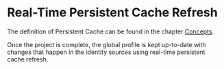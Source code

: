 # Real-Time Persistent Cache Refresh

The definition of Persistent Cache can be found in the chapter [Concepts](#persistent-cache).

Once the project is complete, the global profile is kept up-to-date with changes that happen in the identity sources using real-time persistent cache refresh.
